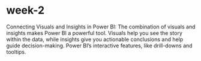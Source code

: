 # week-2
Connecting Visuals and Insights in Power BI: The combination of visuals and insights makes Power BI a powerful tool. Visuals help you see the story within the data, while insights give you actionable conclusions and help guide decision-making. Power BI’s interactive features, like drill-downs and tooltips.
